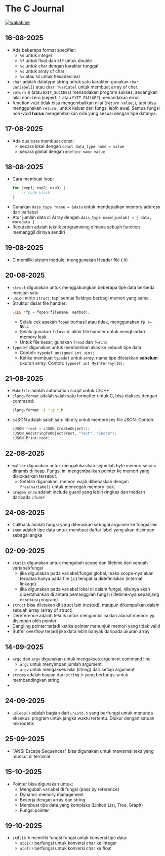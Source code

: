 # The C Journal

[![wakatime](https://wakatime.com/badge/user/e3628b6b-08c8-497a-a679-c268fa16d35e/project/39fd7687-871d-4df9-a3b6-e3b944d769bc.svg)](https://wakatime.com/badge/user/e3628b6b-08c8-497a-a679-c268fa16d35e/project/39fd7687-871d-4df9-a3b6-e3b944d769bc)

## 16-08-2025
- Ada beberapa format specifier:
    - `%d` untuk integer
    - `%f` untuk float dan `%lf` untuk double
    - `%c` untuk char dengan karakter tunggal
    - `%s` untuk array of char
    - `%x` atau `%X` untuk hexadecimal
- `char` adalah datatype string untuk satu karakter. gunakan `char variabel[]` atau `char *variabel` untuk membuat array of char.
- `return 0` (atau `EXIT_SUCCESS`) menandakan program sukses, sedangkan nilai non-zero (seperti `1` atau `EXIT_FAILURE`) menandakan error.
- function `void` tidak bisa mengembalikan nilai (`return value;`), tapi bisa menggunakan `return;` untuk keluar dari fungsi lebih awal. Semua fungsi non-void **harus** mengembalikan nilai yang sesuai dengan tipe datanya.

## 17-08-2025
- Ada dua cara membuat const:
    - secara lokal dengan ```const data_type name = value```
    - secara global dengan ```#define name value```

## 18-08-2025
- Cara membuat loop:
    ```c 
    for (exp1; exp2; exp3) {
        // code block
    }
    ```
- Gunakan `data_type *name = &data` untuk mendapatkan memory address dari variabel 
- Atur jumlah data di Array dengan `data_type name[jumlah] = { data, moredata }`
- Recursion adalah teknik programming dimana sebuah function memanggil dirinya sendiri

## 19-08-2025
- C memiliki sistem module, menggunakan Header file (.h)

## 20-08-2025
- `struct` digunakan untuk menggabungkan beberapa tipe data berbeda menjadi satu
- `union` mirip `struct`, tapi semua fieldnya berbagi memori yang sama
- Struktur dasar file handler:
    ```c 
    FILE *fp = fopen(filename, method);
    ```
    - Selalu cek apakah `fopen` berhasil atau tidak, menggunakan `fp != NULL`
    - Selalu gunakan `fclose` di akhir file handler untuk menghindari memory leak
    - Untuk file besar, gunakan `fread` dan `fwrite`
- `typedef` digunakan untuk memberikan alias ke sebuah tipe data
    - Contoh: `typedef unsigned int uint;`
    - Ketika membuat `typedef` untuk array, nama tipe diletakkan **sebelum** ukuran array. Contoh: `typedef int MyIntArray[10];`

## 21-08-2025
- `Makefile` adalah automation script untuk C/C++
- `clang-format` adalah salah satu formatter untuk C, bisa diakses dengan command:
    ```bash
    clang-format -i *.c *.h
    ```
- cJSON adalah salah satu library untuk memproses file JSON. Contoh:
    ```c 
    cJSON *root = cJSON_CreateObject();
    cJSON_AddStringToObject(root, "Test", "Indra");
    cJSON_Print(root);
    ```

## 22-08-2025
- `malloc` digunakan untuk mengalokasikan sejumlah byte memori secara dinamis di heap. Fungsi ini mengembalikan pointer ke memori yang dialokasikan tersebut.
    - Setelah digunakan, memori wajib dibebaskan dengan `free(variabel)` untuk mencegah memory leak.
- `pragma once` adalah include guard yang lebih ringkas dan modern daripada `ifndef`

## 24-08-2025
- Callback adalah fungsi yang diteruskan sebagai argumen ke fungsi lain
- `enum` adalah tipe data untuk membuat daftar label yang akan disimpan sebagai angka
## 02-09-2025
- `static` digunakan untuk mengubah scope dan lifetime dari sebuah variabel/fungsi
    - jika digunakan pada variabel/fungsi global, maka scope-nya akan terbatas hanya pada file (.c) tempat ia didefinisikan (internal linkage).
    - jika digunakan pada variabel lokal di dalam fungsi, nilainya akan dipertahankan di antara pemanggilan fungsi (lifetime-nya sepanjang eksekusi program).
- `struct` bisa diletakan di struct lain (nested), maupun dikumpulkan dalam sebuah array (array of struct)
- Dereference adalah teknik untuk mengambil isi dari alamat memori yg disimpan oleh pointer
- Dangling pointer terjadi ketika pointer menunjuk memori yang tidak valid
- Buffer overflow terjadi jika data lebih banyak daripada ukuran array 

## 14-09-2025
- `argc` dan `argv` digunakan untuk mengakses argument command line
    - `argc` untuk menyimpan jumlah argument 
    - `argv` untuk mengakses nilai (string) dari setiap argument
- `strcmp` adalah bagian dari `string.h` yang berfungsi untuk membandingkan string
- 
## 24-09-2025
- `usleep()` adalah bagian dari `unistd.h` yang berfungsi untuk menunda eksekusi program untuk jangka waktu tertentu. Diukur dengan satuan mikrodetik

## 25-09-2025
- "ANSI Escape Sequences" bisa digunakan untuk mewarnai teks yang muncul di terminal

## 15-10-2025
- Pointer bisa digunakan untuk:
    - Mengubah variabel di fungsi (pass by reference)
    - Dynamic memory management
    - Bekerja dengan array dan string
    - Membuat tipe data yang kompleks (Linked List, Tree, Graph)
    - Fungsi pointer

## 19-10-2025
- `stdlib.h` memiliki fungsi fungsi untuk konversi tipe data:
    - `atoi()` berfungsi untuk konversi char ke integer
    - `atof()` berfungsi untuk konversi char ke float
